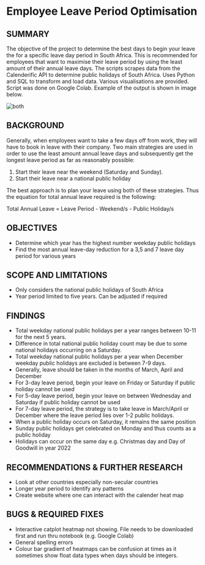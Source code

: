 # Employee Leave Period Optimisation

## SUMMARY 
The objective of the project to determine the best days to begin your leave the for a specific leave day period in South Africa. This is recommended for employees that want to maximise their leave period by using the least amount of their annual leave days. The scripts scrapes data from the Calenderific API to determine public holidays of South Africa. Uses Python and SQL to transform and load data. Various visualisations are provided. Script was done on Google Colab. Example of the output is shown in image below.

![both](https://user-images.githubusercontent.com/60255967/182039139-0eb7340e-71e5-4b81-b923-17855908692d.PNG)

## BACKGROUND
Generally, when employees want to take a few days off from work, they will have to book in leave with their company. Two main strategies are used in order to use the least amount annual leave days and subsequently get the longest leave period as far as reasonably possible:

1) Start their leave near the weekend (Saturday and Sunday).
2) Start their leave near a national public holiday

The best approach is to plan your leave using both of these strategies. Thus the equation for total annual leave required is the following:

Total Annual Leave = Leave Period - Weekend/s - Public Holiday/s 

## OBJECTIVES
- Determine which year has the highest number weekday public holidays 
- Find the most annual leave-day reduction for a 3,5 and 7 leave day period for various years

## SCOPE AND LIMITATIONS
- Only considers the national public holidays of South Africa
- Year period limited to five years. Can be adjusted if required

## FINDINGS
- Total weekday national public holidays per a year ranges between 10-11 for the next 5 years.  
- Difference in total national  public holiday count may be due to some national holidays occurring on a Saturday.
- Total weekday national public holidays per a year when December weekday public holidays are excluded is between 7-9 days.
- Generally, leave should be taken in the months of March, April and December
- For 3-day leave period, begin your leave on Friday or Saturday if public holiday cannot be used 
- For 5-day leave period, begin your leave on between Wednesday and Saturday  if public holiday cannot be used 
- For 7-day leave period, the strategy is to take leave in March/April or December where the leave period lies over 1-2 public holidays.
- When a public holiday occurs on Saturday, it remains the same position
- Sunday public holidays get celebrated on Monday and thus  counts as a public holiday
- Holidays can occur on the same day e.g. Christmas day and Day of Goodwill in year 2022

## RECOMMENDATIONS & FURTHER RESEARCH
- Look at other countries especially non-secular countries
- Longer year period to identify any patterns
- Create website where one can interact with the calender heat map 

## BUGS & REQUIRED FIXES
- Interactive catplot heatmap not showing. File needs to be downloaded first and run thru notebook (e.g. Google Colab)
- General spelling errors
- Colour bar gradient of heatmaps can be confusion at times as it sometimes show float data types when days should be integers. 
